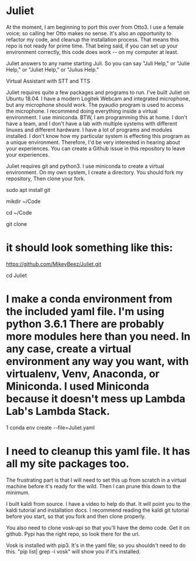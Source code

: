 # Juliet
At the moment, I am beginning to port this over from Otto3.  I use a female voice; so calling her Otto makes no sense.  It's also an opportunity to refactor my code, and cleanup the installation process. That means this repo is not ready for prime time.  That being said, if you can set up your environment correctly, this code does work -- on my computer at least.

Juliet answers to any name starting Juli.  So you can say "Juli Help," or "Julie Help," or "Juliet Help," or "Julius Help."

Virtual Assistant with STT and TTS

Juliet requires quite a few packages and programs to run.  I've built Juliet on Ubuntu 18.04.  I have a modern Logitek Webcam and integrated microphone, but any microphone should work.  The pyaudio program is used to access the microphone.  I recommend doing everything inside a virtual environment.  I use miniconda.  BTW, I am programming this at home.  I don't have a team, and I don't have a lab with multiple systems with different linuxes and different hardware.  I have a lot of programs and modules installed.  I don't know how my particular system is effecting this program as a unique environment.  Therefore, I'd be very interested in hearing about your experiences.  You can create a Github issue in this repository to leave your experiences.  

Juliet requires git and python3. I use miniconda to create a virtual environment. On my own system, I create a directory.  You should fork my repository,  Then clone your fork. 
  
   sudo apt install git
  
   mikdir ~/Code
   
   cd ~/Code
   
   git clone <Insert your url of the forked repository here>  
  
  # it should look something like this:  
  
  https://github.com/MikeyBeez/Juliet.git
  
  cd Juliet

# I make a conda environment from the included yaml file. I'm using python 3.6.1  There are probably more modules here than you need.  In any case, create a virtual environment any way you want, with virtualenv, Venv, Anaconda, or Miniconda.  I used Miniconda because it doesn't mess up Lambda Lab's Lambda Stack. 
  1 conda env create --file=Juliet.yaml
  # I need to cleanup this yaml file.  It has all my site packages too.
  The frustrating part is that I will need to set this up from scratch in a virtual machine before it's ready for the wild.  Then I can prune this down to the minimum.   

I built kaldi from source.  I have a video to help do that.  It will point you to the kaldi tutorial and installation docs.  I recommend reading the kaldi git tutorial before you start, so that you fork and then clone properly.   

You also need to clone vosk-api so that you'll have the demo code.  Get it on github.  Pypi has the right repo, so look there for the url.

Vosk is installed with pip3.  It's in the yaml file; so you shouldn't need to do this.  "pip list| grep -i vosk"  will show you if it's installed. 

